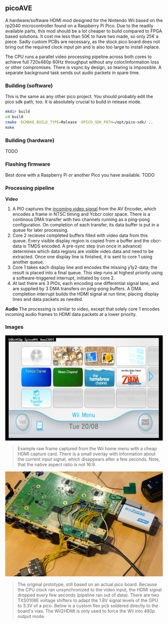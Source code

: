 ## picoAVE

A hardware/software HDMI mod designed for the Nintendo Wii based on the rp2040 microcontroller found on a Raspberry Pi Pico. Due to the readily available parts, this mod should be a lot cheaper to build compared to FPGA based solutions. It cost me less than 50€ to have two made, so only 25€ a piece. Sadly custom PCBs are necessary, as the stock pico board does not bring out the required clock input pin and is also too large to install inplace.

The CPU runs a parallel video processing pipeline across both cores to achieve full 720x480p 60Hz throughput without any color/information loss or other compromises. There is vsync by design, so tearing is impossible. A separate background task sends out audio packets in spare time.

### Building (software)

This is the same as any other pico project. You should probably edit the pico sdk path, too. It is absolutely crucial to build in release mode.
```sh
mkdir build
cd build
cmake -DCMAKE_BUILD_TYPE=Release -DPICO_SDK_PATH=/opt/pico-sdk/ ..
make
```

### Building (hardware)

TODO

### Flashing firmware

Best done with a Raspberry Pi or another Pico you have available. TODO

### Processing pipeline
**Video**
1. A PIO captures the [incoming video signal](https://wiibrew.org/wiki/Hardware/AV_Encoder#VData_Encoding) from the AV Encoder, which encodes a frame in NTSC timing and Ycbcr color space. There is a continous DMA transfer with two channels running as a ping-pong configuration. On completion of each transfer, its data buffer is put in a queue for later processing.
2. Core 2 recieves completed buffers filled with video data from this queue. Every visible display region is copied from a buffer and the cbcr-data is TMDS encoded. A pre-sync step (run once in advance) determines which data regions are visible video data and need to be extracted. Once one display line is finished, it is sent to core 1 using another queue.
3. Core 1 takes each display line and encodes the missing y1y2-data; the result is placed into a final queue. This step runs at highest priority using a software-triggered interrupt, initiated by core 2.
4. At last there are 3 PIOs, each encoding one differential signal lane, and are supplied by 3 DMA transfers on ping-pong buffers. A DMA completion interrupt builds the HDMI signal at run time; placing display lines and data packets as needed.

**Audio**
The processing is similar to video, except that solely core 1 encodes incoming audio frames to HDMI data packets at a lower priority.

### Images
![Wii menu frame](docs/images/frame.png)
> Example raw frame captured from the Wii home menu with a cheap HDMI capture card. There is a small overlay with information about the current input signal, which disappears after a few seconds. Note, that the native aspect ratio is not 16:9.

![Original prototype](docs/images/prototype.webp)
> The original prototype, still based on an actual pico board. Because the CPU clock ran unsynchronized to the video input, the HDMI signal dropped every few seconds (pipeline ran out of data). There are two TXS0108E voltage shifters to adapt the 1.8V signal levels of the GPU to 3.3V of a pico. Below is a custom flex pcb soldered directly to the board's vias. The Wii2HDMI is only used to force the Wii into 480p output mode.